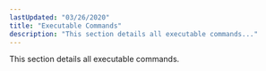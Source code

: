 ```yaml
---
lastUpdated: "03/26/2020"
title: "Executable Commands"
description: "This section details all executable commands..."
---
```


This section details all executable commands.